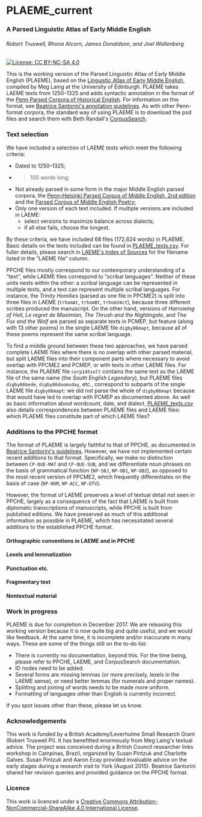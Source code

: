 # PLAEME_current
### A Parsed Linguistic Atlas of Early Middle English

###### Robert Truswell, Rhona Alcorn, James Donaldson, and Joel Wallenberg

[![License: CC BY-NC-SA 4.0](https://img.shields.io/badge/License-CC%20BY--NC--SA%204.0-lightgrey.svg)](https://creativecommons.org/licenses/by-nc-sa/4.0/)

This is the working version of the Parsed Linguistic Atlas of Early Middle English (PLAEME), based on the [Linguistic Atlas of Early Middle English](http://www.lel.ed.ac.uk/ihd/laeme2/laeme2.html), compiled by Meg Laing at the University of Edinburgh.  PLAEME takes LAEME texts from 1250&ndash;1325 and adds syntactic annotation in the format of the [Penn Parsed Corpora of Historical English](https://www.ling.upenn.edu/hist-corpora/). For information on this format, see [Beatrice Santorini's annotation guidelines](http://www.ling.upenn.edu/~beatrice/annotation/).  As with other Penn-format corpora, the standard way of using PLAEME is to download the psd files and search them with Beth Randall's [CorpusSearch](http://corpussearch.sourceforge.net/).

### Text selection

We have included a selection of LAEME texts which meet the following criteria:

- Dated to 1250&ndash;1325;
- >100 words long;
- Not already parsed in some form in the major Middle English parsed corpora, the [Penn&ndash;Helsinki Parsed Corpus of Middle English, 2nd edition](http://www.ling.upenn.edu/histcorpora/PPCME2-RELEASE-4/) and the [Parsed Corpus of Middle English Poetry](http://pcmep.net/);
- Only one version of each text included. If multiple versions are included in LAEME:
    - select versions to maximize balance across dialects;
    - if all else fails, choose the longest.

By these criteria, we have included 68 files (172,624 words) in PLAEME. Basic details on the texts included can be found in [PLAEME_texts.csv](PLAEME_texts.csv). For fuller details, please search in [LAEME's Index of Sources](http://www.lel.ed.ac.uk/ihd/laeme2/laeme2_framesZ.html) for the filename listed in the &ldquo;LAEME file&rdquo; column.

PPCHE files mostly correspond to our contemporary understanding of a &ldquo;text&rdquo;, while LAEME files correspond to &ldquo;scribal languages&rdquo;. Neither of these units nests within the other: a scribal language can be represented in multiple texts, and a text can represent multiple scribal languages. For instance, the *Trinity Homilies* (parsed as one file in PPCME2) is split into three files in LAEME (`trhomAt`, `trhomBt`, `trhom34ct`), because three different scribes produced the manuscript. On the other hand, versions of *Harrowing of Hell*, *Le regret de Maximian*, *The Thrush and the Nightingale*, and *The Fox and the Wolf* are parsed as separate texts in PCMEP, but feature (along with 13 other poems) in the single LAEME file `digby86mapt`, because all of these poems represent the same scribal language.

To find a middle ground between these two approaches, we have parsed complete LAEME files where there is no overlap with other parsed material, but split LAEME files into their component parts where necessary to avoid overlap with PPCME2 and PCMEP, or with texts in other LAEME files. For instance, the PLAEME file `corp145selt` contains the same text as the LAEME file of the same name (the *South English Legendary*), but PLAEME files `digby86bede`, `digby86doomsday`, etc., correspond to subparts of the single LAEME file `digby86mapt`: we did not parse the whole of `digby86mapt` because that would have led to overlap with PCMEP as documented above. As well as basic information about wordcount, date, and dialect, [PLAEME_texts.csv](PLAEME_texts.csv) also details correspondences between PLAEME files and LAEME files: which PLAEME files constitute part of which LAEME files?

### Additions to the PPCHE format

The format of PLAEME is largely faithful to that of PPCHE, as documented in [Beatrice Santorini's guidelines](http://www.ling.upenn.edu/~beatrice/annotation/). However, we have not implemented certain recent additions to that format. Specifically, we make no distinction between `CP-QUE-MAT` and `CP-QUE-SUB`, and we differentiate noun phrases on the basis of grammatical function (`NP-SBJ`, `NP-OB1`, `NP-OB2`), as opposed to the most recent version of PPCME2, which frequently differentiates on the basis of case (`NP-NOM`, `NP-ACC`, `NP-DTV`).

However, the format of LAEME preserves a level of textual detail not seen in PPCHE, largely as a consequence of the fact that LAEME is built from diplomatic transcriptions of manuscripts, while PPCHE is built from published editions. We have preserved as much of this additional information as possible in PLAEME, which has necessitated several additions to the established PPCHE format.

#### Orthographic conventions in LAEME and in PPCHE

#### Lexels and lemmatization

#### Punctuation etc.

#### Fragmentary text

#### Nontextual material

### Work in progress

PLAEME is due for completion in December 2017.  We are releasing this working version because it is now quite big and quite useful, and we would like feedback.  At the same time, it is incomplete and/or inaccurate in many ways.  These are some of the things still on the to-do list:

- There is currently no documentation, beyond this.  For the time being, please refer to PPCHE, LAEME, and CorpusSearch documentation.
- ID nodes need to be added.
- Several forms are missing lemmas (or more precisely, lexels in the LAEME sense), or need better lemmas (for numerals and proper names).
- Splitting and joining of words needs to be made more uniform.
- Formatting of languages other than English is currently incorrect.

If you spot issues other than these, please let us know.

### Acknowledgements

This work is funded by a British Academy/Leverhulme Small Research Grant (Robert Truswell PI).  It has benefitted enormously from Meg Laing's textual advice.  The project was conceived during a British Council researcher links workshop in Campinas, Brazil, organized by Susan Pintzuk and Charlotte Galves.  Susan Pintzuk and Aaron Ecay provided invaluable advice on the early stages during a research visit to York (August 2015).  Beatrice Santorini shared her revision queries and provided guidance on the PPCHE format.

### Licence

This work is licenced under a [Creative Commons Attribution-NonCommercial-ShareAlike 4.0 International License](https://creativecommons.org/licenses/by-nc-sa/4.0/).
